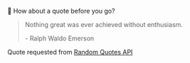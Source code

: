 📣 How about a quote before you go?

> Nothing great was ever achieved without enthusiasm.
>
> <p>- Ralph Waldo Emerson</p>

Quote requested from [Random Quotes API](https://github.com/lukePeavey/quotable)
